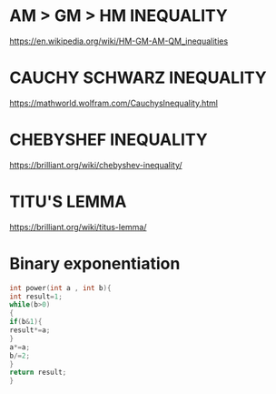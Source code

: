 # AM > GM > HM INEQUALITY
https://en.wikipedia.org/wiki/HM-GM-AM-QM_inequalities

# CAUCHY SCHWARZ INEQUALITY
https://mathworld.wolfram.com/CauchysInequality.html

# CHEBYSHEF INEQUALITY
https://brilliant.org/wiki/chebyshev-inequality/

# TITU'S LEMMA 
https://brilliant.org/wiki/titus-lemma/

# Binary exponentiation
```cpp
int power(int a , int b){
int result=1;
while(b>0)
{
if(b&1){
result*=a;
}
a*=a;
b/=2;
}
return result;
}
```

